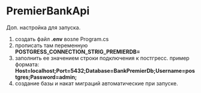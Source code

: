 # PremierBankApi

Доп. настройка для запуска.
1. создать файл **.env** возле Program.cs
2. прописать там переменную **POSTGRESS_CONNECTION_STRIG_PREMIERDB=**
3. заполнить ее значением строки подключения к постгресс. пример формата: **Host=localhost;Port=5432;Database=BankPremierDb;Username=postgres;Password=admin;**
4. создание базы и накат миграций автоматические при запуске.
